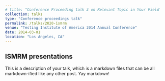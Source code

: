 ```yaml
---
# title: "Conference Proceeding talk 3 on Relevant Topic in Your Field"
collection: talks
type: "Conference proceedings talk"
permalink: /talks/2020-ismrm
venue: "Testing Institute of America 2014 Annual Conference"
date: 2014-03-01
location: "Los Angeles, CA"
---
```

ISMRM presentations
------

This is a description of your talk, which is a markdown files that can be all markdown-ified like any other post. Yay markdown!

